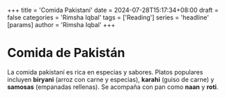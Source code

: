 +++
title = 'Comida Pakistaní'
date = 2024-07-28T15:17:34+08:00
draft = false
categories = 'Rimsha Iqbal'
tags = ['Reading']
series = 'headline'
[params]
  author = 'Rimsha Iqbal'
+++

# Comida de Pakistán

La comida pakistaní es rica en especias y sabores. Platos populares incluyen **biryani** (arroz con carne y especias), **karahi** (guiso de carne) y **samosas** (empanadas rellenas). Se acompaña con pan como **naan** y **roti**.